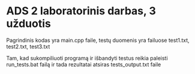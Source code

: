# ADS 2 laboratorinis darbas, 3 užduotis

Pagrindinis kodas yra main.cpp faile, testų duomenis yra failuose test1.txt, test2.txt, test3.txt

Tam, kad sukompiliuoti programą ir išbandyti testus reikia paleisti run_tests.bat failą ir tada rezultatai atsiras tests_output.txt faile